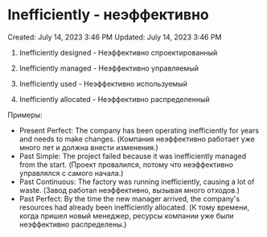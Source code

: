 # Inefficiently - неэффективно

Created: July 14, 2023 3:46 PM
Updated: July 14, 2023 3:46 PM

1. Inefficiently designed - Неэффективно спроектированный

2. Inefficiently managed - Неэффективно управляемый

3. Inefficiently used - Неэффективно используемый

4. Inefficiently allocated - Неэффективно распределенный

Примеры:

- Present Perfect: The company has been operating inefficiently for years and needs to make changes. (Компания неэффективно работает уже много лет и должна внести изменения.)
- Past Simple: The project failed because it was inefficiently managed from the start. (Проект провалился, потому что неэффективно управлялся с самого начала.)
- Past Continuous: The factory was running inefficiently, causing a lot of waste. (Завод работал неэффективно, вызывая много отходов.)
- Past Perfect: By the time the new manager arrived, the company's resources had already been inefficiently allocated. (К тому времени, когда пришел новый менеджер, ресурсы компании уже были неэффективно распределены.)